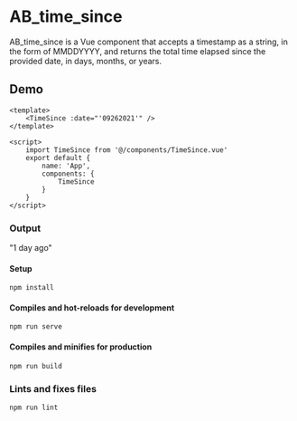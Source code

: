 # AB_time_since

AB_time_since is a Vue component that accepts a timestamp as a string, in the form of MMDDYYYY, and returns the total time elapsed since the provided date, in days, months, or years.

## Demo

```vue
<template>
	<TimeSince :date="'09262021'" />
</template>

<script>
	import TimeSince from '@/components/TimeSince.vue'
	export default {
		name: 'App',
		components: {
			TimeSince
		}
	}
</script>
```

### Output

"1 day ago"

#### Setup
```
npm install
```

#### Compiles and hot-reloads for development
```
npm run serve
```

#### Compiles and minifies for production
```
npm run build
```

### Lints and fixes files
```
npm run lint
```

